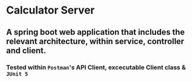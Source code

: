 # Calculator Server
## A spring boot web application that includes the relevant architecture, within service, controller and client.

### Tested within `Postman`'s API Client, excecutable Client class & `JUnit 5`
